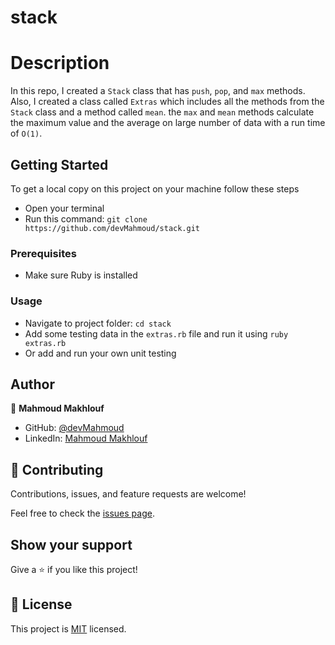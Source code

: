 # stack

# Description

In this repo, I created a `Stack` class that has `push`, `pop`, and `max` methods. Also, I created a class called `Extras` which includes all the methods from the `Stack` class and a method called `mean`. the `max` and `mean` methods calculate the maximum value and the average on large number of data with a run time of `O(1)`.

## Getting Started
To get a local copy on this project on your machine follow these steps
- Open your terminal
- Run this command:
`git clone https://github.com/devMahmoud/stack.git`

### Prerequisites
- Make sure Ruby is installed

### Usage
- Navigate to project folder:
`cd stack`
- Add some testing data in the `extras.rb` file and run it using `ruby extras.rb`
- Or add and run your own unit testing


## Author

👤 **Mahmoud Makhlouf**

- GitHub: [@devMahmoud](https://github.com/devMahmoud)
- LinkedIn: [Mahmoud Makhlouf](https://www.linkedin.com/in/mahmoud-abdelkader-makhlouf/)

## 🤝 Contributing

Contributions, issues, and feature requests are welcome!

Feel free to check the [issues page](../../issues/).

## Show your support

Give a ⭐️ if you like this project!

## 📝 License

This project is [MIT](./MIT.md) licensed.